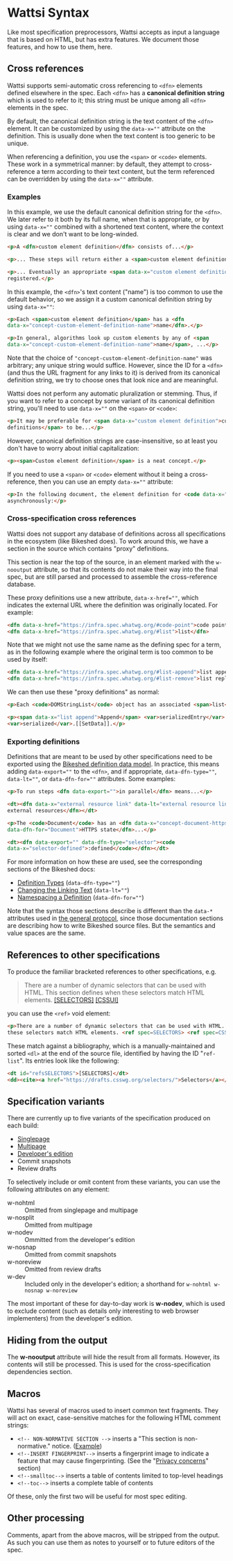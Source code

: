 # Wattsi Syntax

Like most specification preprocessors, Wattsi accepts as input a language that is based on HTML, but has extra features. We document those features, and how to use them, here.

## Cross references

Wattsi supports semi-automatic cross referencing to `<dfn>` elements defined elsewhere in the spec. Each `<dfn>` has a **canonical definition string** which is used to refer to it; this string must be unique among all `<dfn>` elements in the spec.

By default, the canonical definition string is the text content of the `<dfn>` element. It can be customized by using the `data-x=""` attribute on the definition. This is usually done when the text content is too generic to be unique.

When referencing a definition, you use the `<span>` or `<code>` elements. These work in a symmetrical manner: by default, they attempt to cross-reference a term according to their text content, but the term referenced can be overridden by using the `data-x=""` attribute.

### Examples

In this example, we use the default canonical definition string for the `<dfn>`. We later refer to it both by its full name, when that is appropriate, or by using `data-x=""` combined with a shortened text content, where the context is clear and we don't want to be long-winded.

```html
<p>A <dfn>custom element definition</dfn> consists of...</p>

<p>... These steps will return either a <span>custom element definition</span> or null.</p>

<p>... Eventually an appropriate <span data-x="custom element definition">definition</span> will be
registered.</p>
```

In this example, the `<dfn>`'s text content ("name") is too common to use the default behavior, so we assign it a custom canonical definition string by using `data-x=""`:

```html
<p>Each <span>custom element definition</span> has a <dfn
data-x="concept-custom-element-definition-name">name</dfn>.</p>

<p>In general, algorithms look up custom elements by any of <span
data-x="concept-custom-element-definition-name">name</span>, ...</p>
```

Note that the choice of `"concept-custom-element-definition-name"` was arbitrary; any unique string would suffice. However, since the ID for a `<dfn>` (and thus the URL fragment for any links to it) is derived from its canonical definition string, we try to choose ones that look nice and are meaningful.

Wattsi does not perform any automatic pluralization or stemming. Thus, if you want to refer to a concept by some variant of its canonical definition string, you'll need to use `data-x=""` on the `<span>` or `<code>`:

```html
<p>It may be preferable for <span data-x="custom element definition">custom element
definitions</span> to be...</p>
```

However, canonical definition strings are case-insensitive, so at least you don't have to worry about initial capitalization:

```html
<p><span>Custom element definition</span> is a neat concept.</p>
```

If you need to use a `<span>` or `<code>` element without it being a cross-reference, then you can use an empty `data-x=""` attribute:

```html
<p>In the following document, the element definition for <code data-x="">img-viewer</code> is loaded
asynchronously:</p>
```

### Cross-specification cross references

Wattsi does not support any database of definitions across all specifications in the ecosystem (like Bikeshed does). To work around this, we have a section in the source which contains "proxy" definitions.

This section is near the top of the source, in an element marked with the `w-nooutput` attribute, so that its contents do not make their way into the final spec, but are still parsed and processed to assemble the cross-reference database.

These proxy definitions use a new attribute, `data-x-href=""`, which indicates the external URL where the definition was originally located. For example:

```html
<dfn data-x-href="https://infra.spec.whatwg.org/#code-point">code point</dfn>
<dfn data-x-href="https://infra.spec.whatwg.org/#list">list</dfn>
```

Note that we might not use the same name as the defining spec for a term, as in the following example where the original term is too common to be used by itself:

```html
<dfn data-x-href="https://infra.spec.whatwg.org/#list-append">list append</dfn>
<dfn data-x-href="https://infra.spec.whatwg.org/#list-remove">list replace</dfn>
```

We can then use these "proxy definitions" as normal:

```html
<p>Each <code>DOMStringList</code> object has an associated <span>list</span>.</p>

<p><span data-x="list append">Append</span> <var>serializedEntry</var> to
<var>serialized</var>.[[SetData]].</p>
```

### Exporting definitions

Definitions that are meant to be used by other specifications need to be exported using the [Bikeshed definition data model](https://tabatkins.github.io/bikeshed/#dfn-contract). In practice, this means adding `data-export=""` to the `<dfn>`, and if appropriate, `data-dfn-type=""`, `data-lt=""`, or `data-dfn-for=""` attributes. Some examples:

```html
<p>To run steps <dfn data-export="">in parallel</dfn> means...</p>
```

```html
<dt><dfn data-x="external resource link" data-lt="external resource link" data-export="">Links to
external resources</dfn></dt>
```

```html
<p>The <code>Document</code> has an <dfn data-x="concept-document-https-state" data-export=""
data-dfn-for="Document">HTTPS state</dfn>...</p>
```

```html
<dt><dfn data-export="" data-dfn-type="selector"><code
data-x="selector-defined">:defined</code></dfn></dt>
```

For more information on how these are used, see the corresponding sections of the Bikeshed docs:

* [Definition Types](https://tabatkins.github.io/bikeshed/#dfn-types) (`data-dfn-type=""`)
* [Changing the Linking Text](https://tabatkins.github.io/bikeshed/#dfn-types) (`data-lt=""`)
* [Namespacing a Definition](https://tabatkins.github.io/bikeshed/#dfn-for) (`data-dfn-for=""`)

Note that the syntax those sections describe is different than the `data-*` attributes used in [the general protocol](https://tabatkins.github.io/bikeshed/#dfn-contract), since those documentation sections are describing how to write Bikeshed source files. But the semantics and value spaces are the same.

## References to other specifications

To produce the familiar bracketed references to other specifications, e.g.

> There are a number of dynamic selectors that can be used with HTML. This section defines when these selectors match HTML elements. [[SELECTORS]](https://html.spec.whatwg.org/#refsSELECTORS) [[CSSUI]](https://html.spec.whatwg.org/#refsCSSUI)

you can use the `<ref>` void element:

```html
<p>There are a number of dynamic selectors that can be used with HTML. This section defines when
these selectors match HTML elements. <ref spec=SELECTORS> <ref spec=CSSUI></p>
```

These match against a bibliography, which is a manually-maintained and sorted `<dl>` at the end of the source file, identified by having the ID "`ref-list`". Its entries look like the following:

```html
<dt id="refsSELECTORS">[SELECTORS]</dt>
<dd><cite><a href="https://drafts.csswg.org/selectors/">Selectors</a></cite>, E. Etemad, T. &Ccedil;elik, D. Glazman, I. Hickson, P. Linss, J. Williams. W3C.</dd>
```

## Specification variants

There are currently up to five variants of the specification produced on each build:

- [Singlepage](https://html.spec.whatwg.org/)
- [Multipage](https://html.spec.whatwg.org/multipage/)
- [Developer's edition](https://html.spec.whatwg.org/dev/)
- Commit snapshots
- Review drafts

To selectively include or omit content from these variants, you can use the following attributes on any element:

<dl>
  <dt>w-nohtml
  <dd>Omitted from singlepage and multipage

  <dt>w-nosplit
  <dd>Omitted from multipage

  <dt>w-nodev
  <dd>Ommitted from the developer's edition

  <dt>w-nosnap
  <dd>Omitted from commit snapshots

  <dt>w-noreview
  <dd>Omitted from review drafts

  <dt>w-dev
  <dd>Included only in the developer's edition; a shorthand for <code>w-nohtml w-nosnap w-noreview</code>
</dl>

The most important of these for day-to-day work is **w-nodev**, which is used to exclude content (such as details only interesting to web browser implementers) from the developer's edition.

## Hiding from the output

The **w-nooutput** attribute will hide the result from all formats. However, its contents will still be processed. This is used for the cross-specification dependencies section.

## Macros

Wattsi has several of macros used to insert common text fragments. They will act on exact, case-sensitive matches for the following HTML comment strings:

* `<!-- NON-NORMATIVE SECTION -->` inserts a "This section is non-normative." notice. ([Example](https://html.spec.whatwg.org/multipage/introduction.html#suggested-reading))
* `<!--INSERT FINGERPRINT-->` inserts a fingerprint image to indicate a feature that may cause fingerprinting. (See the "[Privacy concerns](https://html.spec.whatwg.org/multipage/introduction.html#fingerprint)" section)
* `<!--smalltoc-->` inserts a table of contents limited to top-level headings
* `<!--toc-->` inserts a complete table of contents

Of these, only the first two will be useful for most spec editing.

## Other processing

Comments, apart from the above macros, will be stripped from the output. As such you can use them as notes to yourself or to future editors of the spec.
